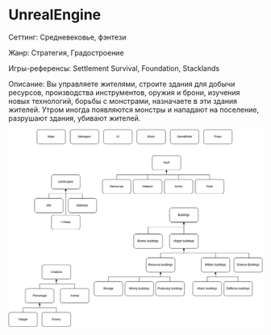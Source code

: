 # UnrealEngine
Сеттинг: Средневековье, фэнтези

Жанр: Стратегия, Градостроение

Игры-референсы: Settlement Survival, Foundation, Stacklands

Описание: Вы управляете жителями, строите здания для добычи ресурсов, производства инструментов, оружия и брони, изучения новых технологий, борьбы с монстрами, назначаете в эти здания жителей. Утром иногда появляются монстры и нападают на поселение, разрушают здания, убивают жителей.

![alt text](https://github.com/pemial/UnrealEngine/blob/master/diagram.jpg?raw=true)
